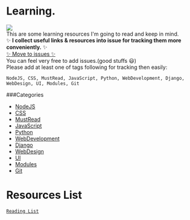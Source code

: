 Learning.
==
![](https://img.shields.io/badge/Keep-Learning-green.svg?style=social)  
This are some learning resources I'm going to read and keep in mind.  
:sparkles: **I collect useful links & resources into issue for tracking them more conveniently.** :sparkles:    
[:sparkles: Move to issues :sparkles:](https://github.com/lockys/Learning/issues)  
You can feel very free to add issues.(good stuffs :smiley:)  
Please add at least one of tags following for tracking then easily:  

```
NodeJS, CSS, MustRead, JavaScript, Python, WebDevelopment, Django, WebDesign, UI, Modules, Git
```

###Categories
- [NodeJS](https://github.com/lockys/Learning/labels/NodeJS)
- [CSS](https://github.com/lockys/Learning/labels/CSS)
- [MustRead](https://github.com/lockys/Learning/labels/MustRead)
- [JavaScript](https://github.com/lockys/Learning/labels/JavaScript)
- [Python](https://github.com/lockys/Learning/labels/Python)
- [WebDevelopment](https://github.com/lockys/Learning/labels/WebDevelopment)
- [Django](https://github.com/lockys/Learning/labels/Django)
- [WebDesign](https://github.com/lockys/Learning/labels/WebDesign)
- [UI](https://github.com/lockys/Learning/labels/UI)
- [Modules](https://github.com/lockys/Learning/labels/Modules)
- [Git](https://github.com/lockys/Learning/labels/git)

Resources List
==
[`Reading List`](https://github.com/lockys/Learning/blob/master/resource-list.md)
